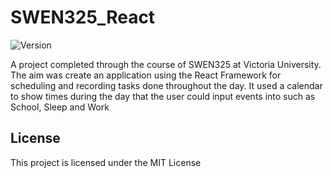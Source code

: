 # SWEN325_React
![Version](https://img.shields.io/badge/version-1.0.0-blue.svg?cacheSeconds=2592000)

A project completed through the course of SWEN325 at Victoria University. The aim was create an application using the React Framework for scheduling and recording tasks done throughout the day. It used a calendar to show times during the day that the user could input events into such as School, Sleep and Work

## License

This project is licensed under the MIT License
